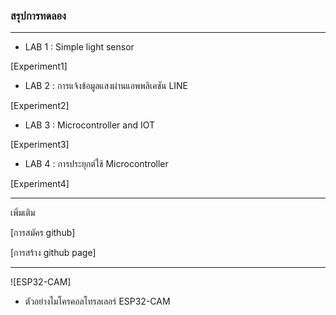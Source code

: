 ### สรุปการทดลอง
-----------------
- LAB 1 : Simple light sensor

[Experiment1] 
- LAB 2 : การแจ้งข้อมูลแสงผ่านแอพพลิเคชัน LINE

[Experiment2]
- LAB 3 : Microcontroller and IOT

[Experiment3]
- LAB 4 : การประยุกต์ใช้ Microcontroller

[Experiment4]

---------------------
เพิ่มเติม

[การสมัคร github]

[การสร้าง github page]

-------------------
![ESP32-CAM]

- ตัวอย่างไมโครคอลโทรลเลอร์ ESP32-CAM

